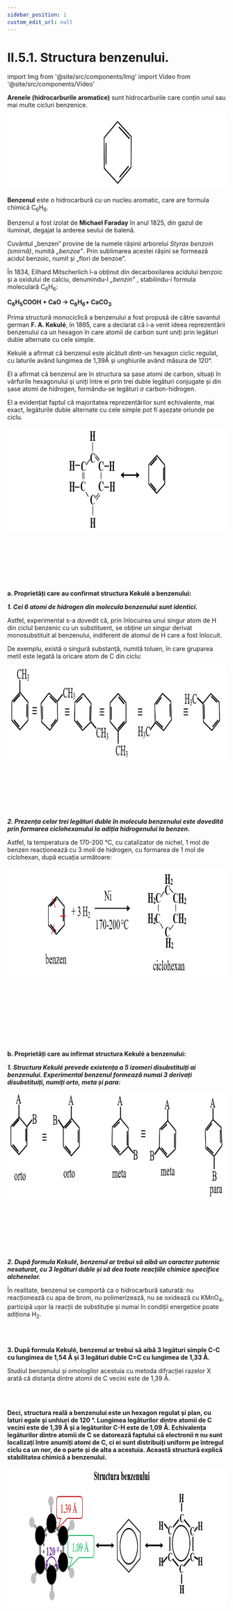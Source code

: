 ```yaml
---
sidebar_position: 1
custom_edit_url: null
---
```


# II.5.1. Structura benzenului.


import Img from '@site/src/components/Img'
import Video from '@site/src/components/Video'



<div class="alert alert--primary" role="alert">


**Arenele (hidrocarburile aromatice)** sunt hidrocarburile care conțin unul sau mai multe cicluri benzenice.


<Img className="img-responsive4" src="chimie/clasa10/capitolul2/II-5-1-structura-benzenului-poza1-formula-structurala-a-benzenului.png" width="1000" height="170" lazy={false} />


**Benzenul** este o hidrocarbură cu un nucleu aromatic, care are formula chimică C<sub>6</sub>H<sub>6</sub>.

Benzenul a fost izolat de **Michael Faraday** în anul 1825, din gazul de iluminat, degajat la arderea seului de balenă.

Cuvântul „benzen” provine de la numele rășinii arborelui _Styrax benzoin (smirnă)_, numită _„benzoe”_.  Prin sublimarea acestei rășini se formează acidul benzoic, numit și „flori de benzoe”. 

În 1834, Eilhard Mitscherlich l-a obținut din decarboxilarea acidului benzoic și a oxidului de calciu, denumindu-l _„benzin”_ , stabilindu-i formula moleculară C<sub>6</sub>H<sub>6</sub>:

**C<sub>6</sub>H<sub>5</sub>COOH + CaO → C<sub>6</sub>H<sub>6</sub>+ CaCO<sub>3</sub>**


Prima structură monociclică a benzenului a fost propusă de către savantul german **F. A. Kekulé**, în 1865, care a declarat că i-a venit ideea reprezentării benzenului ca un hexagon în care atomii de carbon sunt uniți prin legături duble alternate cu cele simple.


Kekulé a afirmat că benzenul este alcătuit dintr-un hexagon ciclic regulat, cu laturile având lungimea de 1,39Å și unghiurile având măsura de 120°. 

El a afirmat că benzenul are în structura sa șase atomi de carbon, situați în vârfurile hexagonului și uniți între ei prin trei duble legături conjugate și din șase atomi de hidrogen, formându-se legături σ carbon-hidrogen. 

El a evidențiat faptul că majoritatea reprezentărilor sunt echivalente, mai exact, legăturile duble alternate cu cele simple pot fi așezate oriunde pe ciclu.


<Img className="img-responsive4" src="chimie/clasa10/capitolul2/II-5-1-structura-benzenului-poza2-formula-structurala-echivalenta-a-benzenului.png" width="1000" height="240" lazy={false} />


<br></br>
<br></br>
<br></br>

**a. Proprietăți care au confirmat structura Kekulé a benzenului:**

***1. Cei 6 atomi de hidrogen din molecula benzenului sunt identici.*** 

Astfel, experimental s-a dovedit că, prin înlocuirea unui singur atom de H din ciclul benzenic cu un substituent, se obține un singur derivat monosubstituit al benzenului, indiferent de atomul de H care a fost înlocuit. 

De exemplu, există o singură substanță, numită toluen, în care gruparea metil este legată la oricare atom de C din ciclu:


<Img className="img-responsive4" src="chimie/clasa10/capitolul2/II-5-1-structura-benzenului-poza3-formulele-structurale-echivalente-ale-toluenului.png" width="1000" height="215" />


<br></br>
<br></br>
<br></br>


***2. Prezența celor trei legături duble în molecula benzenului este dovedită prin formarea ciclohexanului la adiția hidrogenului la benzen.***

Astfel, la temperatura de 170-200 °C, cu catalizator de nichel, 1 mol de benzen reacționează cu 3 moli de hidrogen, cu formarea de 1 mol de ciclohexan, după ecuația următoare:


<Img className="img-responsive4" src="chimie/clasa10/capitolul2/II-5-1-structura-benzenului-poza4-reactia-benzenului-cu-apa-cu-formarea-de-ciclohexan.png" width="1000" height="253" />


<br></br>
<br></br>
<br></br>
<br></br>



**b. Proprietăți care au infirmat structura Kekulé a benzenului:**

***1. Structura Kekulé prevede existența a 5 izomeri disubstituiți ai benzenului. Experimental benzenul formează numai 3 derivați disubstituiți, numiți orto, meta și para:***



<Img className="img-responsive4" src="chimie/clasa10/capitolul2/II-5-1-structura-benzenului-poza5-formula-structurala-a-celor-3-derivati-disubstituiti-ai-benzenului.png" width="1000" height="248" />


<br></br>
<br></br>
<br></br>

***2. După formula Kekulé, benzenul ar trebui să aibă un caracter puternic nesaturat, cu 3 legături duble și să dea toate reacțiile chimice specifice alchenelor.*** 

În realitate, benzenul se comportă ca o hidrocarbură saturată: nu reacționează cu apa de brom, nu polimerizează, nu se oxidează cu KMnO<sub>4</sub>, participă ușor la reacții de substituție și numai în condiții energetice poate adiționa H<sub>2</sub>.


<br></br>

**3. După formula Kekulé, benzenul ar trebui să aibă 3 legături simple C-C cu lungimea de 1,54 Å și 3 legături duble C=C cu lungimea de 1,33 Å.**

Studiul benzenului și omologilor acestuia cu metoda difracției razelor X arată că distanța dintre atomii de C vecini este de 1,39 Å.


</div>


<br></br>

<div class="alert alert--primary" role="alert">

**Deci, structura reală a benzenului este un hexagon regulat și plan, cu laturi egale și unhiuri de 120 °.  Lungimea legăturilor dintre atomii de C vecini este de 1,39 Å și a legăturilor C-H este de  1,09 Å. Echivalența legăturilor dintre atomii de C  se datorează faptului că electronii π nu sunt localizați între anumiți atomi de C, ci ei sunt distribuiți uniform pe întregul ciclu ca un nor, de o parte și de alta a acestuia. Această structură explică stabilitatea chimică a benzenului.**


<Img className="img-responsive4" src="chimie/clasa10/capitolul2/II-5-1-structura-benzenului-poza6-structura-benzenului.png" width="1000" height="318" />



</div>

